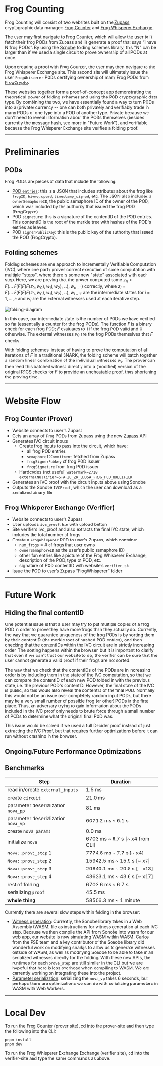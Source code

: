# Frog Counting

Frog Counting will consist of two websites built on the [Zupass](https://github.com/proofcarryingdata/zupass) cryptographic data manager: [Frog Counter](https://frog-counter-8no1ly6fg-janabels-projects.vercel.app) and [Frog Whisperer Exchange](https://frog-whisperer-exchange-529xxypqi-janabels-projects.vercel.app).

The user may first navigate to Frog Counter, which will allow the user to i) fetch their frog PODs from Zupass and ii) generate a proof that says “I have N frog PODs”. By using the [Sonobe](https://github.com/privacy-scaling-explorations/sonobe) folding schemes library, this "N" can be larger than if we used a single circuit to prove ownership of all PODs at once.

Upon creating a proof with Frog Counter, the user may then navigate to the Frog Whisperer Exchange site. This second site will ultimately issue the user `FrogWhisperer` PODs certifying ownership of many Frog PODs from [FrogCrypto](https://frogcrypto.vercel.app/).

These websites together form a proof-of-concept app demonstrating the theoretical power of folding schemes and using the POD cryptographic data type. By combining the two, we have essentially found a way to turn PODs into a (private) currency -- one can both privately and verifiably trade in many PODs of one type into a POD of another type. Private because we don't need to reveal information about the PODs themselves (besides currently the message hash, see more in "Future Work"), and verifiable because the Frog Whisperer Exchange site verifies a folding proof.

---

# Preliminaries

## PODs

Frog PODs are pieces of data that include the following:

- <u>POD `entries`</u>: this is a JSON that includes attributes about the frog like `frogID`, `biome`, `speed`, `timestamp_signed`, etc. The JSON also includes a `ownerSemaphoreID`, the public semaphore ID of the owner of the POD, which was included by the authority that issued the frog POD (FrogCrypto).
- POD `signature`: this is a signature of the contentID of the POD entries. This contentID is the root of the merkle tree with hashes of the POD's entries as leaves.
- POD `signerPublicKey`: this is the public key of the authority that issued the POD (FrogCrypto).

## Folding schemes

Folding schemes are one approach to Incrementally Verifiable Computation (IVC), where one party proves correct execution of some computation with multiple "steps", where there is some new "state" associated with each step. Here, we are proving that the prover computed some $z_n = F(...~F(F(F(F(z_0, w_0), w_1), w_2), ...), w_{n-1})$ correctly, where $z_i = F(...~F(F(F(F(z_0, w_0), w_1), w_2), ...), w_{i-1})$ are the intermediate states for $i = 1, ..., n$ and $w_i$ are the external witnesses used at each iterative step.

![folding-diagram](https://camo.githubusercontent.com/e1bc3ebf5522471b6ea702146cb687e66aa5e8c272a121371d53905d33eebc97/68747470733a2f2f707269766163792d7363616c696e672d6578706c6f726174696f6e732e6769746875622e696f2f736f6e6f62652d646f63732f696d67732f666f6c64696e672d6d61696e2d696465612d6469616772616d2e706e67)

In this case, our intermediate state is the number of PODs we have verified so far (essentially a counter for the frog PODs). The function $F$ is a binary check for each frog POD; $F$ evaluates to $1$ if the frog POD valid and $0$ otherwise. The external witnesses $w_i$ are the frog PODs themselves that $F$ checks.

With folding schemes, instead of having to prove the computation of all iterations of $F$ in a traditional SNARK, the folding scheme will batch together a random linear combination of the individual witnesses $w_i$. The prover can then feed this batched witness directly into a (modified) version of the original R1CS checks for $F$ to provide an uncheatable proof, thus shortening the proving time.

---

# Website Flow

## Frog Counter (Prover)
- Website connects to user's Zupass 
- Gets an array of `Frog` PODs from Zupass using the new [Zupass](https://github.com/proofcarryingdata/zupass) API
- Generates IVC circuit inputs
  - Create frog inputs to pass into the circuit, which have:
    -  all frog POD entries
    - `semaphoreIDCommitment` fetched from Zupass
    - `frogSignerPubkey` of frog POD issuer 
    - `frogSignature` from frog POD issuer
  - Hardcodes (not useful) `watermark=2718`, `externalNullifier=STATIC_ZK_EDDSA_FROG_PCD_NULLIFIER`
- Generates an IVC proof with the circuit inputs above using Sonobe
- Outputs the Sonobe `IVCProof`, which the user can download as a serialized binary file

## Frog Whisperer Exchange (Verifier)
- Website connects to user's Zupass 
- User uploads `ivc_proof.bin` with upload button
- Site verifiers ivc_proof and also extracts the final IVC state, which includes the total number of frogs
- Create a `FrogWhisperer` POD to user's Zupass, which contains:
    - `num_frogs` = # of frogs that user owns
    - `ownerSemaphoreID` as the user’s public semaphore ID)
    - other fun entries like a picture of the Frog Whisperer Exchange, description of the POD, type of POD, etc.
    - signature of POD contentID with website’s `verifier_sk`
- Issue the POD to user’s Zupass “FrogWhisperer” folder

---

# Future Work

## Hiding the final contentID 

One potential issue is that a user may try to put multiple copies of a frog POD in order to prove they have more frogs than they actually do. Currently, the way that we guarantee uniqueness of the frog PODs is by sorting them by their contentID (the merkle root of hashed POD entries), and then checking that the contentIDs within the IVC circuit are in strictly increasing order. The sorting happens within the browser, but it is important to clarify that even if we can't trust our website to do, the verifier can be sure that the user cannot generate a valid proof if their frogs are not sorted. 

The way that we check that the contentIDs of the PODs are in increasing order is by including them in the state of the IVC computation, so that we can compare the contentID of each new POD folded in with the previous state, i.e. the previous POD's contentID. However, the final state of the IVC is public, so this would also reveal the contentID of the final POD. Normally this would not be an issue over completely random input PODs, but there may be a very small number of possible frog (or other) PODs in the first place. Thus, an adversary trying to gain information about the PODs included in the IVC proof only needs to brute force through a small number of PODs to determine what the original final POD was.

This issue would be solved if we used a full Decider proof instead of just extracting the IVC Proof, but that requires further optimizations before it can run without crashing in the browser.

## Ongoing/Future Performance Optimizations

## Benchmarks 
| Step                                      | Duration                     |
|-------------------------------------------|------------------------------|
| read in/create `external_inputs`          | 1.5 ms                       |
| create `circuit`                          | 21.0 ms                      |
| parameter deserialization `nova_pp`       | 81 ms                        |
| parameter deserialization `nova_vp`       | 6071.2 ms ~ 6.1 s           |
| create `nova_params`                      | 0.0 ms                       |
| initialize `nova`                         | 6703 ms ~ 6.7 s [~ x4 from CLI] |
| `Nova::prove_step` 1                      | 7774.6 ms ~ 7.7 s [~ x4]    |
| `Nova::prove_step` 2                      | 15942.5 ms ~ 15.9 s [~ x7]  |
| `Nova::prove_step` 3                      | 29849.1 ms ~ 29.8 s [~ x13] |
| `Nova::prove_step` 4                      | 43623.1 ms ~ 43.6 s [~ x17] |
| rest of folding                           | 6703.6 ms ~ 6.7 s           |
| serializing `proof`                       | 45.5 ms                      |
| **whole thing**                           | 58506.3 ms ~ 1 minute       |

Currently there are several slow steps within folding in the browser:
- <u>Witness generation</u>: Currently, the Sonobe library takes in a Web Assembly (WASM) file as instructions for witness generation at each IVC step. Because we then compile the API from Sonobe into wasm for our web app, our website is now simulating WASM within WASM. Carlos from the PSE team and a key contributor of the Sonobe library did wonderful work on modifying snarkjs to allow us to generate witnesses outside of WASM, as well as modifying Sonobe to be able to take in all serialized witnesses directly for the folding. With these new APIs, the runtimes for each `prove_step` are still similar in the CLI but we are hopeful that here is less overhead when compiling to WASM. We are currently working on integrating these into the project.
- <u>Parameter serialization</u>: serializing the `nova_vp` takes 6 seconds, but perhaps there are optimizations we can do with serializing parameters in WASM with Web Workers.

---

# Local Dev

To run the Frog Counter (prover site), cd into the prover-site and then type the following into the CLI:
```
pnpm install
pnpm dev
```
To run the Frog Whisperer Exchange Exchange (verifier site), cd into the verifier-site and type the same commands as above.




